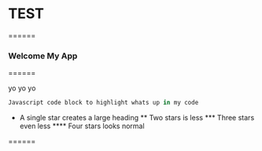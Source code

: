 # TEST

======

### Welcome My App

======

yo yo yo

```javascript
Javascript code block to highlight whats up in my code
```

* A single star creates a large heading
** Two stars is less
*** Three stars even less
**** Four stars looks normal

======
